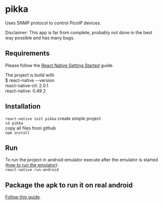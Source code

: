 # pikka

Uses SNMP protocol to control PicoIP devices.

Disclaimer: This app is far from complete, probably not done in the best way possible and has many bugs.

## Requirements

Please follow the [React Native Getting Started](https://facebook.github.io/react-native/docs/getting-started.html) guide.

The project is build with<br />
$ react-native --version<br />
react-native-cli: 2.0.1<br />
react-native: 0.49.2

## Installation

`react-native init pikka` create simple project<br />
`cd pikka`<br />
copy all files from github<br />
`npm install`


## Run

To run the project in android emulator execute after the emulator is started ([how to run the emulator](https://facebook.github.io/react-native/docs/getting-started.html)):<br />
`react-native run-android`

## Package the apk to run it on real android
[Follow this guide](https://facebook.github.io/react-native/docs/signed-apk-android.html).


